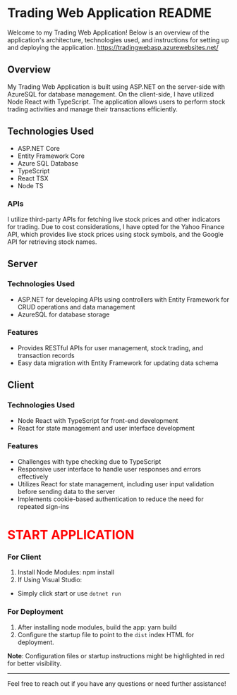 # Trading Web Application README

Welcome to my Trading Web Application! Below is an overview of the application's architecture, technologies used, and instructions for setting up and deploying the application.
https://tradingwebasp.azurewebsites.net/
## Overview

My Trading Web Application is built using ASP.NET on the server-side with AzureSQL for database management. On the client-side, I have utilized Node React with TypeScript. The application allows users to perform stock trading activities and manage their transactions efficiently.
## Technologies Used

- ASP.NET Core
- Entity Framework Core
- Azure SQL Database
- TypeScript
- React TSX
- Node TS

### APIs

I utilize third-party APIs for fetching live stock prices and other indicators for trading. Due to cost considerations, I have opted for the Yahoo Finance API, which provides live stock prices using stock symbols, and the Google API for retrieving stock names.

## Server

### Technologies Used
- ASP.NET for developing APIs using controllers with Entity Framework for CRUD operations and data management
- AzureSQL for database storage

### Features
- Provides RESTful APIs for user management, stock trading, and transaction records
- Easy data migration with Entity Framework for updating data schema

## Client

### Technologies Used
- Node React with TypeScript for front-end development
- React for state management and user interface development

### Features
- Challenges with type checking due to TypeScript
- Responsive user interface to handle user responses and errors effectively
- Utilizes React for state management, including user input validation before sending data to the server
- Implements cookie-based authentication to reduce the need for repeated sign-ins

# <span style="color:red">START APPLICATION</span>

### For Client

1. Install Node Modules: npm install
2. If Using Visual Studio:
- Simply click start or use `dotnet run`

### For Deployment

1. After installing node modules, build the app: yarn build
2. Configure the startup file to point to the `dist` index HTML for deployment.

**Note**: Configuration files or startup instructions might be highlighted in red for better visibility.

---

Feel free to reach out if you have any questions or need further assistance!
